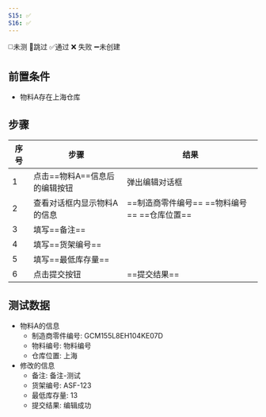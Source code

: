 ```yaml
---
S15: ✅
S16: ✅
---
```

◻️未测    🚫跳过     ✅通过    ❌ 失败    ➖未创建

## 前置条件

- 物料A存在上海仓库

## 步骤

| 序号  | 步骤                | 结果                            |
| --- | ----------------- | ----------------------------- |
| 1   | 点击==物料A==信息后的编辑按钮 | 弹出编辑对话框                       |
| 2   | 查看对话框内显示物料A的信息    | ==制造商零件编号== ==物料编号== ==仓库位置== |
| 3   | 填写==备注==          |                               |
| 4   | 填写==货架编号==        |                               |
| 5   | 填写==最低库存量==       |                               |
| 6   | 点击提交按钮            | ==提交结果==                      |

## 测试数据

- 物料A的信息
	- 制造商零件编号: GCM155L8EH104KE07D
	- 物料编号: 物料编号
	- 仓库位置: 上海
- 修改的信息
	- 备注: 备注-测试
	- 货架编号: ASF-123
	- 最低库存量: 13
	- 提交结果: 编辑成功

